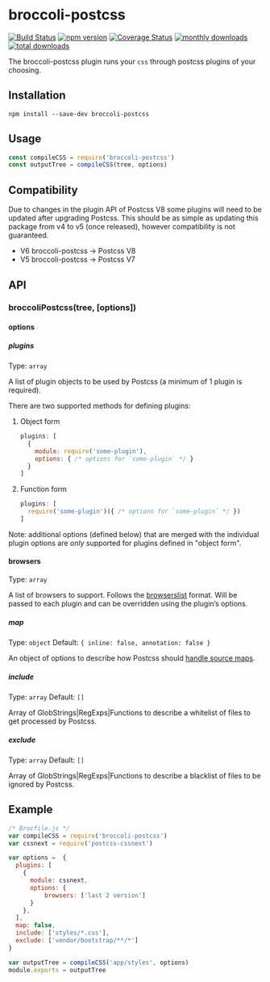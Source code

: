 # broccoli-postcss

[![Build Status][build-img]][build-url]
[![npm version][npm-img]][npm-url]
[![Coverage Status][coveralls-img]][coveralls-url]
[![monthly downloads][monthly-downloads-img]][monthly-downloads-url]
[![total downloads][total-downloads-img]][total-downloads-url]

The broccoli-postcss plugin runs your `css` through postcss plugins of your choosing.

## Installation

```shell
npm install --save-dev broccoli-postcss
```

## Usage

```javascript
const compileCSS = require('broccoli-postcss')
const outputTree = compileCSS(tree, options)
```

## Compatibility

Due to changes in the plugin API of Postcss V8 some plugins will need to be updated after upgrading Postcss. This should be as simple as updating this package from v4 to v5 (once released), however compatibility is not guaranteed.

- V6 broccoli-postcss -> Postcss V8
- V5 broccoli-postcss -> Postcss V7

## API

### broccoliPostcss(tree, [options])

#### options

##### plugins

Type: `array`

A list of plugin objects to be used by Postcss (a minimum of 1 plugin is required).

There are two supported methods for defining plugins:

1. Object form

    ```javascript
    plugins: [
      {
        module: require('some-plugin'),
        options: { /* options for `some-plugin` */ }
      }
    ]
    ```

2. Function form

    ```javascript
    plugins: [
      require('some-plugin')({ /* options for `some-plugin` */ })
    ]
    ```

Note: additional options (defined below) that are merged with the individual plugin options are *only* supported for plugins defined in "object form".

#### browsers

Type: `array`

A list of browsers to support. Follows the [browserslist](https://github.com/ai/browserslist) format. Will be passed to each plugin and can be overridden using the plugin’s options.

##### map

Type: `object`
Default: `{ inline: false, annotation: false }`

An object of options to describe how Postcss should [handle source maps](https://github.com/postcss/postcss/blob/master/docs/source-maps.md).

##### include

Type: `array`
Default: `[]`

Array of GlobStrings|RegExps|Functions to describe a whitelist of files to get processed by Postcss.

##### exclude

Type: `array`
Default: `[]`

Array of GlobStrings|RegExps|Functions to describe a blacklist of files to be ignored by Postcss.


## Example

```javascript
/* Brocfile.js */
var compileCSS = require('broccoli-postcss')
var cssnext = require('postcss-cssnext')

var options =  {
  plugins: [
    {
      module: cssnext,
      options: {
          browsers: ['last 2 version']
      }
    },
  ],
  map: false,
  include: ['styles/*.css'],
  exclude: ['vendor/bootstrap/**/*']
}

var outputTree = compileCSS('app/styles', options)
module.exports = outputTree
```

[build-img]: https://github.com/jeffjewiss/broccoli-postcss/workflows/CI/badge.svg
[build-url]: https://github.com/jeffjewiss/broccoli-postcss/actions?query=workflow%3ACI
[npm-img]: https://badge.fury.io/js/broccoli-postcss.svg
[npm-url]: https://www.npmjs.com/package/broccoli-postcss
[monthly-downloads-img]: https://img.shields.io/npm/dm/broccoli-postcss.svg
[monthly-downloads-url]: https://www.npmjs.com/package/broccoli-postcss
[total-downloads-img]: https://img.shields.io/npm/dt/broccoli-postcss.svg
[total-downloads-url]: https://www.npmjs.com/package/broccoli-postcss
[coveralls-img]: https://coveralls.io/repos/github/jeffjewiss/broccoli-postcss/badge.svg?branch=master
[coveralls-url]: https://coveralls.io/github/jeffjewiss/broccoli-postcss?branch=master
